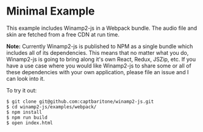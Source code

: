 # Minimal Example

This example includes Winamp2-js in a Webpack bundle. The audio file and skin are fetched from a free CDN at run time.

**Note:** Currently Winamp2-js is published to NPM as a single bundle which includes all of its dependencies. This means that no matter what you do, Winamp2-js is going to bring along it's own React, Redux, JSZip, etc. If you have a use case where you would like Winamp2-js to share some or all of these dependencies with your own application, please file an issue and I can look into it.

To try it out:

```
$ git clone git@github.com:captbaritone/winamp2-js.git
$ cd winamp2-js/examples/webpack/
$ npm install
$ npm run build
$ open index.html
```